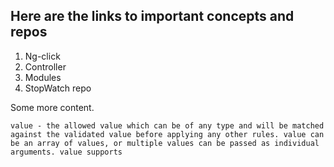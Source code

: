 ## Here are the links to important concepts and repos

1. Ng-click
2. Controller
3. Modules
2. StopWatch repo

Some more content. 

`value - the allowed value which can be of any type and will be matched against the validated value before applying any other rules. value can be an array of values, or multiple values can be passed as individual arguments. value supports` 